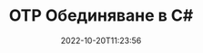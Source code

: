 ---
############################# Static ############################
layout: "auto-gen-merge"
date: 2022-10-20T11:23:56
draft: false
otherformats: pdf pps ppsx ppt pptx rtf tex vdx vsdm vsdx vssm vssx vstm vstx vsx vtx

############################# Head ############################
head_title: "Обединете OTP файлове в C# | OTP Сливане"
head_description: "Обединете няколко файла OTP в един файл с помощта на API за сливане на документи C# .NET. Обединете конкретни страници или диапазони от различни документи в един документ."

############################# Header ############################
title: "OTP Обединяване в C#"
description: "Обединете OTP с няколко реда от кода на .NET."
bg_image: "https://cms.admin.containerize.com/templates/aspose/App_Themes/V3/images/bg/header1.png"
bg_overlay: false
button:
    enable: true
    icon: "fas fa-arrow-down"
    label: "Изтеглете безплатна пробна версия"
    link: "https://downloads.groupdocs.com/merger/net"

############################# SubMenu ############################
submenu:
    enable: true

    left:
        img_alt: "GroupDocs.Merger for .NET"
        image: "https://cms.admin.containerize.com/templates/groupdocs/images/product-logos/90x90-noborder/groupdocs-merger-net.png"
        product: "GroupDocs.Merger"
        platform: ".NET"

    middle:
        button:

            # button loop
            - link: "https://apireference.groupdocs.com/merger/net"
              text: "Справка за API"

            # button loop
            - link: "https://github.com/groupdocs-merger"
              text: "Примери за кодове"

            # button loop
            - link: "https://products.groupdocs.app/merger/family"
              text: "Демонстрации на живо"

            # button loop
            - link: "https://purchase.groupdocs.com/pricing/merger/net"
              text: "Ценообразуване"

    right:
        link_download: "https://downloads.groupdocs.com/merger"
        link_learn: "https://docs.groupdocs.com/merger/net"
        link_buy: "https://purchase.groupdocs.com"

############################# About ############################
about:
    enable: true
    title: "Относно API на GroupDocs.Merger for .NET"
    content: |
        [GroupDocs.Merger for .NET](/bg/merger/net/) предоставя удобно решение за обединяване на множество PDF, Microsoft Office (Word, Excel, PowerPoint, OneNote), OpenDocument, HTML, изображения и много други документи в един файл в приложенията на .NET. GroupDocs.Merger ще ви спести много усилия, тъй като имате право да обединявате OTP документи - няма нужда да инсталирате софтуер на трети страни, десктоп приложения или добавки. Вече е излишно да си губите времето и да обединявате файлове ръчно! Мисията на GroupDocs е да осигури най-доброто качество и да опрости работните процеси за обработка на документи.
        
        GroupDocs.Merger API е правилният избор за корпоративни решения, които се нуждаят от функции за обединяване на файлове. Тези API се поддържат добре от всички основни операционни системи и платформи, включително .NET Framework, .NET Standard, .NET Core, Mono.

############################# Steps ############################
steps:
    enable: true
    title_left: "Как да обедините няколко OTP файла"
    content_left: |
        [GroupDocs.Merger for .NET](/bg/merger/net/) улеснява разработчиците на .NET да обединят два или повече OTP файла в техните приложения чрез внедряване на няколко лесни стъпки.
        
        * Създайте нов екземпляр на **Merger** и подайте пътя на изходния документ като параметър на конструктора.
        * Извикайте **Join** на клас **Merger** и подайте пътя на втория изходен документ.
        * Извикайте **Save** на клас **Merger**, за да запазите обединения документ.

    title_right: "Системни изисквания"
    content_right: |
        API на GroupDocs.Merger for .NET се поддържат на всички основни платформи и операционни системи. Преди да изпълните кода по-долу, моля, уверете се, че имате следните предпоставки, инсталирани на вашата система.

        * Операционни системи: Microsoft Windows, Linux, MacOS
        * Среди за разработка: Visual Studio, Xamarin, MonoDevelop
        * Рамки: .NET Framework, .NET Standard, .NET Core, Mono
        * Изтеглете най-новата версия на GroupDocs.Merger for .NET от [NuGet](https://www.nuget.org/packages/groupdocs.merger)
         
    code: |
     {{% merger/additional-styles %}}
     {{< merger/code-merger title="Как да обедините OTP файлове с C# примерен код">}}

        ```csharp    
        // Обединете OTP файлове с помощта на GroupDocs.Merger API
        // Инстанциране на сливане с вход OTP документ
        using (Merger merger = new Merger("input1.otp"))
          {
            // Извикайте метода Join на екземпляра на клас Merger и подайте втория път на изходния документ
            merger.Join("input2.otp");
    
            // Извикайте метода Save на екземпляр на клас Merger, за да запазите обединения документ
            merger.Save("merged-file.otp");
          }
        ```
     {{< /merger/code-merger >}}

############################# Demos ############################
demos:
    enable: true
    title: "Демонстрации на живо - онлайн приложение за обединяване на документи"
    content: |
       Обединете повече от един OTP файл точно сега, като посетите уебсайта [GroupDocs.Merger Live Demos](https://products.groupdocs.app/merger/otp).
       Демото на живо има следните предимства.
        
############################# About Formats ############################
about_formats:
    enable: true

############################# More Formats ############################
more_formats:
    enable: true
    title: "Обединяване на други формати на документи"
    content: |
        .NET API за сливане на документи за файлови формати и изображения. Обединете заедно някои от популярните формати на документи, както е посочено по-долу.

############################# Back to top ###############################
back_to_top:
    enable: true
---